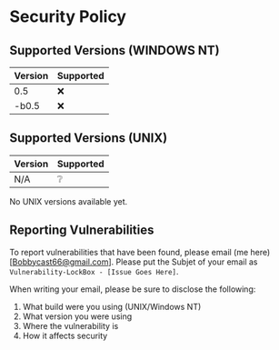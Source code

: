 # Security Policy

## Supported Versions (WINDOWS NT)

| Version | Supported          |
| ------- | ------------------ |
| 0.5     | :x:                |
| -b0.5   | :x:                |

## Supported Versions (UNIX)

| Version | Supported          |
| ------- | ------------------ |
| N/A     | ❔                |
No UNIX versions available yet.

## Reporting Vulnerabilities

To report vulnerabilities that have been found, please email (me here)[Bobbycast66@gmail.com].
Please put the Subjet of your email as `Vulnerability-LockBox - [Issue Goes Here]`. 

When writing your email, please be sure to disclose the following:
1. What build were you using (UNIX/Windows NT)
2. What version you were using
3. Where the vulnerability is
4. How it affects security
